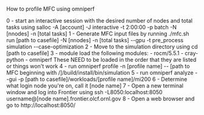 How to profile MFC using omniperf

0 - start an interactive session with the desired number of nodes and total tasks using salloc -A [account] -J interactive -t 2:00:00 -p batch -N [nnodes] -n [total tasks]
1 - Generate MFC input files by running ./mfc.sh run [path to casefile] -N [nnodes] -n  [total tasks] --gpu -t pre_process simulation --case-optimization
2 - Move to the simulation directory using cd [path to casefile]
3 - module load the following modules:
    - rocm/5.5.1
    - cray-python
    - omniperf
    These NEED to be loaded in the order that they are listed or things won't work
4 - run omniperf profile -n [profile name] -- [path to MFC beginning with /]/build/install/bin/simulation
5 - run omniperf analyze --gui -p [path to casefile]/workloads/[profile name]/mi200
6 - Determine what login node you're on, call it [node name]
7 - Open a new terminal window and log into Frontier using ssh -L8050:localhost:8050 username@[node name].frontier.olcf.ornl.gov
8 - Open a web browser and go to http://localhost:8050/
